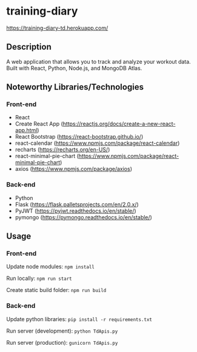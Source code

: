 # training-diary
https://training-diary-td.herokuapp.com/

## Description 
A web application that allows you to track and analyze your workout data.  Built with React, Python, Node.js, and MongoDB Atlas.

## Noteworthy Libraries/Technologies

### Front-end 
- React
- Create React App (https://reactjs.org/docs/create-a-new-react-app.html)
- React Bootstrap (https://react-bootstrap.github.io/)
- react-calendar (https://www.npmjs.com/package/react-calendar)
- recharts (https://recharts.org/en-US/)
- react-minimal-pie-chart (https://www.npmjs.com/package/react-minimal-pie-chart)
- axios (https://www.npmjs.com/package/axios)

### Back-end
- Python
- Flask (https://flask.palletsprojects.com/en/2.0.x/)
- PyJWT (https://pyjwt.readthedocs.io/en/stable/)
- pymongo (https://pymongo.readthedocs.io/en/stable/)


## Usage

### Front-end
Update node modules: `npm install`

Run locally: `npm run start`

Create static build folder: `npm run build`

### Back-end
Update python libraries: `pip install -r requirements.txt`

Run server (development): `python TdApis.py`

Run server (production): `gunicorn TdApis.py`



